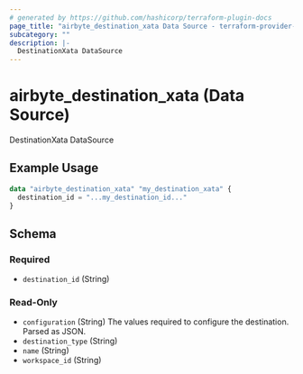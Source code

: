 ```yaml
---
# generated by https://github.com/hashicorp/terraform-plugin-docs
page_title: "airbyte_destination_xata Data Source - terraform-provider-airbyte"
subcategory: ""
description: |-
  DestinationXata DataSource
---
```


# airbyte_destination_xata (Data Source)

DestinationXata DataSource

## Example Usage

```terraform
data "airbyte_destination_xata" "my_destination_xata" {
  destination_id = "...my_destination_id..."
}
```

<!-- schema generated by tfplugindocs -->
## Schema

### Required

- `destination_id` (String)

### Read-Only

- `configuration` (String) The values required to configure the destination. Parsed as JSON.
- `destination_type` (String)
- `name` (String)
- `workspace_id` (String)


